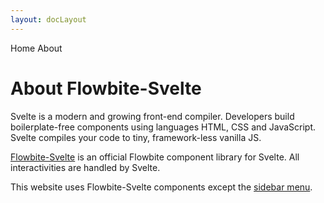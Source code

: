 ```yaml
---
layout: docLayout
---
```


<script>
  import Htwo from '../utils/Htwo.svelte'
  import { Breadcrumb, BreadcrumbItem } from '$lib/index'
  import { Home } from 'svelte-heros'
</script>

<Breadcrumb>
  <BreadcrumbItem href="/" icon={Home} variation="solid">Home</BreadcrumbItem>
  <BreadcrumbItem>About</BreadcrumbItem>
</Breadcrumb>

<h1 class="text-3xl w-full dark:text-white py-8">About Flowbite-Svelte</h1>

<Htwo label="Svelte" />

<p class="dark:text-white w-full text-lg py-2">
  Svelte is a modern and growing front-end compiler. Developers build boilerplate-free components using languages HTML, CSS and JavaScript. Svelte compiles your code to tiny, framework-less vanilla JS.</p>

<Htwo label="Flowbite Svelte" />

<p class="dark:text-white w-full text-lg py-2"><a href="/">Flowbite-Svelte</a> is an official Flowbite component library for Svelte. All interactivities are handled by Svelte.
</p>


<p class="dark:text-white w-full text-lg py-2">This website uses Flowbite-Svelte components except the <a href="https://github.com/shinokada/svelte-sidebar" target="_blank">sidebar menu</a>.</p>

